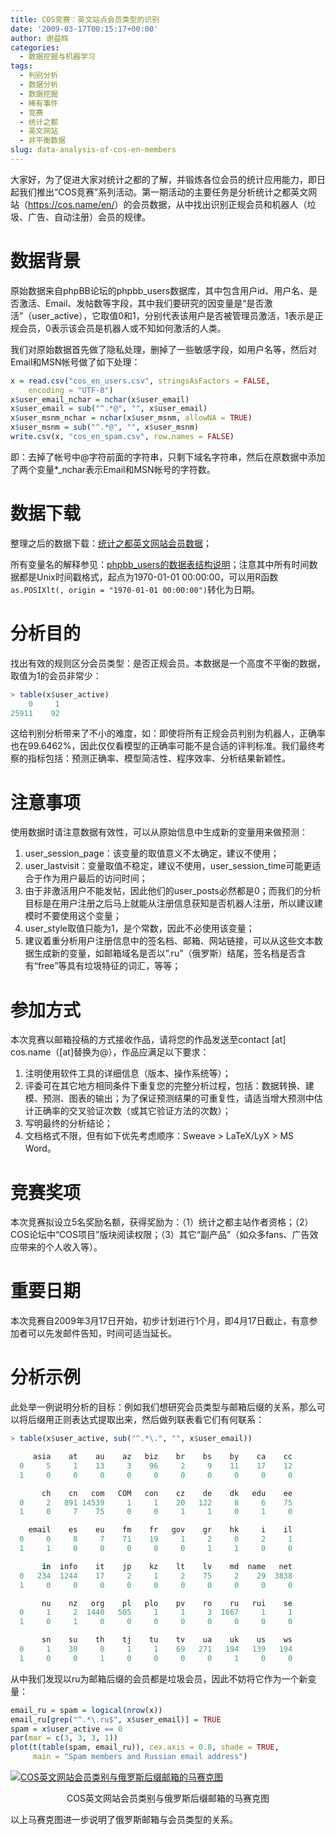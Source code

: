 ```yaml
---
title: COS竞赛：英文站点会员类型的识别
date: '2009-03-17T00:15:17+00:00'
author: 谢益辉
categories:
  - 数据挖掘与机器学习
tags:
  - 判别分析
  - 数据分析
  - 数据挖掘
  - 稀有事件
  - 竞赛
  - 统计之都
  - 英文网站
  - 非平衡数据
slug: data-analysis-of-cos-en-members
---
```


大家好，为了促进大家对统计之都的了解，并锻炼各位会员的统计应用能力，即日起我们推出“COS竞赛”系列活动。第一期活动的主要任务是分析统计之都英文网站（<https://cos.name/en/>）的会员数据，从中找出识别正规会员和机器人（垃圾、广告、自动注册）会员的规律。
<!--more-->

# 数据背景

原始数据来自phpBB论坛的phpbb\_users数据库，其中包含用户id、用户名、是否激活、Email、发帖数等字段，其中我们要研究的因变量是“是否激活”（user\_active），它取值0和1，分别代表该用户是否被管理员激活，1表示是正规会员，0表示该会员是机器人或不知如何激活的人类。

我们对原始数据首先做了隐私处理，删掉了一些敏感字段，如用户名等，然后对Email和MSN帐号做了如下处理：

```r
x = read.csv("cos_en_users.csv", stringsAsFactors = FALSE,
    encoding = "UTF-8")
x$user_email_nchar = nchar(x$user_email)
x$user_email = sub("^.*@", "", x$user_email)
x$user_msnm_nchar = nchar(x$user_msnm, allowNA = TRUE)
x$user_msnm = sub("^.*@", "", x$user_msnm)
write.csv(x, "cos_en_spam.csv", row.names = FALSE)
```

即：去掉了帐号中@字符前面的字符串，只剩下域名字符串，然后在原数据中添加了两个变量*\_nchar表示Email和MSN帐号的字符数。

# 数据下载

整理之后的数据下载：[统计之都英文网站会员数据](https://cos.name/wp-content/uploads/2009/03/cos_en_spamcsv.gz)；

所有变量名的解释参见：[phpbb_users的数据表结构说明](http://www.phpbbdoctor.com/doc_columns.php?id=24 "http://www.phpbbdoctor.com/doc_columns.php?id=24")；注意其中所有时间数据都是Unix时间戳格式，起点为1970-01-01 00:00:00，可以用R函数`as.POSIXlt(, origin = "1970-01-01 00:00:00")`转化为日期。

# 分析目的

找出有效的规则区分会员类型：是否正规会员。本数据是一个高度不平衡的数据，取值为1的会员非常少：

```r
> table(x$user_active)
    0     1
25911    92
```

这给判别分析带来了不小的难度，如：即使将所有正规会员判别为机器人，正确率也在99.6462%，因此仅仅看模型的正确率可能不是合适的评判标准。我们最终考察的指标包括：预测正确率、模型简洁性、程序效率、分析结果新颖性。

# 注意事项

使用数据时请注意数据有效性，可以从原始信息中生成新的变量用来做预测：

1. user\_session\_page：该变量的取值意义不太确定，建议不使用；
1. user\_lastvisit：变量取值不稳定，建议不使用，user\_session_time可能更适合于作为用户最后的访问时间；
1. 由于非激活用户不能发帖，因此他们的user_posts必然都是0；而我们的分析目标是在用户注册之后马上就能从注册信息获知是否机器人注册，所以建议建模时不要使用这个变量；
1. user_style取值只能为1，是个常数，因此不必使用该变量；
1. 建议着重分析用户注册信息中的签名档、邮箱、网站链接，可以从这些文本数据生成新的变量，如邮箱域名是否以”.ru”（俄罗斯）结尾，签名档是否含有“free”等具有垃圾特征的词汇，等等；

# 参加方式

本次竞赛以邮箱投稿的方式接收作品，请将您的作品发送至contact [at] cos.name（[at]替换为@），作品应满足以下要求：

1. 注明使用软件工具的详细信息（版本、操作系统等）；
1. 评委可在其它地方相同条件下重复您的完整分析过程，包括：数据转换、建模、预测、图表的输出；为了保证预测结果的可重复性，请适当增大预测中估计正确率的交叉验证次数（或其它验证方法的次数）；
1. 写明最终的分析结论；
1. 文档格式不限，但有如下优先考虑顺序：Sweave > LaTeX/LyX > MS Word。

# 竞赛奖项

本次竞赛拟设立5名奖励名额，获得奖励为：（1）统计之都主站作者资格；（2）COS论坛中“COS项目”版块阅读权限；（3）其它“副产品”（如众多fans、广告效应带来的个人收入等）。

# 重要日期

本次竞赛自2009年3月17日开始，初步计划进行1个月，即4月17日截止，有意参加者可以先发邮件告知，时间可适当延长。

# 分析示例

此处举一例说明分析的目标：例如我们想研究会员类型与邮箱后缀的关系，那么可以将后缀用正则表达式提取出来，然后做列联表看它们有何联系：

```r
> table(x$user_active, sub("^.*\.", "", x$user_email))

     asia    at    au    az   biz    br    bs    by    ca    cc
  0     5     1    13     3    96     2     9    11    17    12
  1     0     0     0     0     0     0     0     0     0     0

       ch    cn   com   COM   con    cz    de    dk   edu    ee
  0     2   891 14539     1     1    20   122     8     6    75
  1     0     7    75     0     0     1     1     0     1     0

    email    es    eu    fm    fr   gov    gr    hk     i    il
  0     0     8     7    71    19     1     2     0     2     1
  1     1     0     0     0     0     0     1     1     0     0

       in  info    it    jp    kz    lt    lv    md  name   net
  0   234  1244    17     2     1     2    75     2    29  3838
  1     0     0     0     0     0     0     0     0     0     0

       nu    nz   org    pl   plo    pv    ro    ru   rui    se
  0     1     2  1440   505     1     1     3  1667     1     1
  1     0     1     0     0     0     0     0     0     0     0

       sn    su    th    tj    tu    tv    ua    uk    us    ws
  0     1    30     0     1     1    69   271   194   139   194
  1     0     0     1     0     0     0     0     1     0     0
```

从中我们发现以ru为邮箱后缀的会员都是垃圾会员，因此不妨将它作为一个新变量：

```r
email_ru = spam = logical(nrow(x))
email_ru[grep("^.*\.ru$", x$user_email)] = TRUE
spam = x$user_active == 0
par(mar = c(3, 3, 3, 1))
plot(t(table(spam, email_ru)), cex.axis = 0.8, shade = TRUE,
     main = "Spam members and Russian email address")
```

[![COS英文网站会员类别与俄罗斯后缀邮箱的马赛克图](https://cos.name/wp-content/uploads/2009/03/cos_en_spam_mosaicplot.png "COS英文网站会员类别与俄罗斯后缀邮箱的马赛克图")](/2009/03/data-analysis-of-cos-en-members/)
<p style="text-align: center;">COS英文网站会员类别与俄罗斯后缀邮箱的马赛克图</p>

以上马赛克图进一步说明了俄罗斯邮箱与会员类型的关系。
